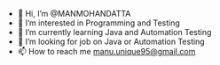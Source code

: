 - 👋 Hi, I’m @MANMOHANDATTA
- 👀 I’m interested in Programming and Testing 
- 🌱 I’m currently learning Java and Automation Testing
- 💞️ I’m looking for job on Java or Automation Testing
- 📫 How to reach me manu.unique95@gmail.com

<!---
MANMOHANDATTA/MANMOHANDATTA is a ✨ special ✨ repository because its `README.md` (this file) appears on your GitHub profile.
You can click the Preview link to take a look at your changes.
--->

